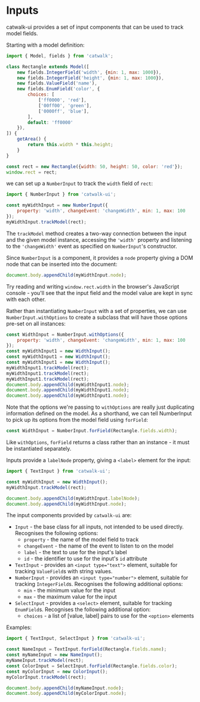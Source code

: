 # Inputs

catwalk-ui provides a set of input components that can be used to track model fields.

Starting with a model definition:

```javascript
import { Model, fields } from 'catwalk';

class Rectangle extends Model([
    new fields.IntegerField('width', {min: 1, max: 1000}),
    new fields.IntegerField('height', {min: 1, max: 1000}),
    new fields.ValueField('name'),
    new fields.EnumField('color', {
        choices: [
            ['ff0000', 'red'],
            ['00ff00', 'green'],
            ['0000ff', 'blue'],
        ],
        default: 'ff0000'
    }),
]) {
    getArea() {
        return this.width * this.height;
    }
}

const rect = new Rectangle({width: 50, height: 50, color: 'red'});
window.rect = rect;
```

we can set up a `NumberInput` to track the `width` field of `rect`:

```javascript
import { NumberInput } from 'catwalk-ui';

const myWidthInput = new NumberInput({
    property: 'width', changeEvent: 'changeWidth', min: 1, max: 100
});
myWidthInput.trackModel(rect);
```

The `trackModel` method creates a two-way connection between the input and the given model instance, accessing the `'width'` property and listening to the `'changeWidth'` event as specified on `NumberInput`'s constructor.

Since `NumberInput` is a component, it provides a `node` property giving a DOM node that can be inserted into the document:

```javascript
document.body.appendChild(myWidthInput.node);
```

Try reading and writing `window.rect.width` in the browser's JavaScript console - you'll see that the input field and the model value are kept in sync with each other.

Rather than instantiating `NumberInput` with a set of properties, we can use `NumberInput.withOptions` to create a subclass that will have those options pre-set on all instances:

```javascript
const WidthInput = NumberInput.withOptions({
    property: 'width', changeEvent: 'changeWidth', min: 1, max: 100
});
const myWidthInput1 = new WidthInput();
const myWidthInput1 = new WidthInput();
const myWidthInput1 = new WidthInput();
myWidthInput1.trackModel(rect);
myWidthInput1.trackModel(rect);
myWidthInput1.trackModel(rect);
document.body.appendChild(myWidthInput1.node);
document.body.appendChild(myWidthInput1.node);
document.body.appendChild(myWidthInput1.node);
```

Note that the options we're passing to `withOptions` are really just duplicating information defined on the model. As a shorthand, we can tell NumberInput to pick up its options from the model field using `forField`:

```javascript
const WidthInput = NumberInput.forField(Rectangle.fields.width);
```

Like `withOptions`, `forField` returns a class rather than an instance - it must be instantiated separately.

Inputs provide a `labelNode` property, giving a `<label>` element for the input:

```javascript
import { TextInput } from 'catwalk-ui';

const myWidthInput = new WidthInput();
myWidthInput.trackModel(rect);

document.body.appendChild(myWidthInput.labelNode);
document.body.appendChild(myWidthInput.node);
```

The input components provided by `catwalk-ui` are:

* `Input` - the base class for all inputs, not intended to be used directly. Recognises the following options:
    * `property` - the name of the model field to track
    * `changeEvent` - the name of the event to listen to on the model
    * `label` - the text to use for the input's label
    * `id` - the identifier to use for the input's `id` attribute
* `TextInput` - provides an `<input type="text">` element, suitable for tracking `ValueField`s with string values.
* `NumberInput` - provides an `<input type="number">` element, suitable for tracking `IntegerField`s. Recognises the following additional options:
    * `min` - the minimum value for the input
    * `max` - the maximum value for the input
* `SelectInput` - provides a `<select>` element, suitable for tracking `EnumField`s. Recognises the following additional option:
    * `choices` - a list of [value, label] pairs to use for the `<option>` elements

Examples:

```javascript
import { TextInput, SelectInput } from 'catwalk-ui';

const NameInput = TextInput.forField(Rectangle.fields.name);
const myNameInput = new NameInput();
myNameInput.trackModel(rect);
const ColorInput = SelectInput.forField(Rectangle.fields.color);
const myColorInput = new ColorInput();
myColorInput.trackModel(rect);

document.body.appendChild(myNameInput.node);
document.body.appendChild(myColorInput.node);
```
